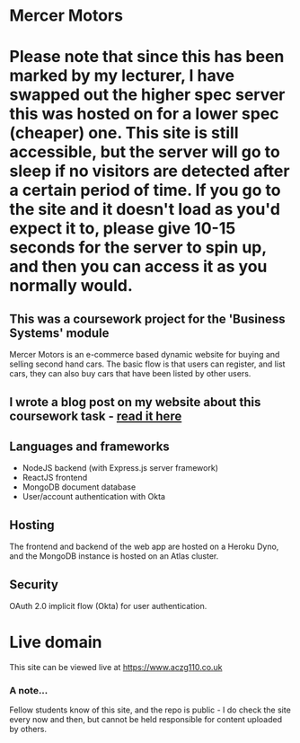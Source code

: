 # Mercer Motors


# Please note that since this has been marked by my lecturer, I have swapped out the higher spec server this was hosted on for a lower spec (cheaper) one. This site is still accessible, but the server will go to sleep if no visitors are detected after a certain period of time. If you go to the site and it doesn't load as you'd expect it to, please give 10-15 seconds for the server to spin up, and then you can access it as you normally would.




## This was a coursework project for the 'Business Systems' module
Mercer Motors is an e-commerce based dynamic website for buying and selling second hand cars. The basic flow is that users can register, and list cars, they can also buy cars that have been listed by other users.

## I wrote a blog post on my website about this coursework task - [read it here](https://reecemercer.dev/business-systems-coursework)


## Languages and frameworks
* NodeJS backend (with Express.js server framework)
* ReactJS frontend
* MongoDB document database
* User/account authentication with Okta

## Hosting
The frontend and backend of the web app are hosted on a Heroku Dyno, and the MongoDB instance is hosted on an Atlas cluster.

## Security
OAuth 2.0 implicit flow (Okta) for user authentication. 

# Live domain
This site can be viewed live at https://www.aczg110.co.uk

### A note...
Fellow students know of this site, and the repo is public - I do check the site every now and then, but cannot be held responsible for content uploaded by others.
